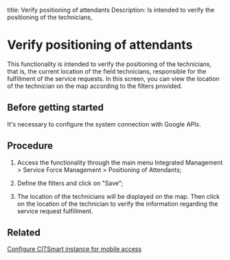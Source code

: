 title: Verify positioning of attendants
Description: Is intended to verify the positioning of the technicians,  
# Verify positioning of attendants

This functionality is intended to verify the positioning of the technicians, that is, the current location of the field technicians, responsible for the fulfillment of the service requests.
In this screen, you can view the location of the technician on the map according to the filters provided.

Before getting started
--------------------------

It's necessary to configure the system connection with Google APIs.

Procedure
-------------

1.  Access the functionality through the main menu Integrated Management \>
    Service Force Management \> Positioning of Attendants;

2.  Define the filters and click on "Save";

3.  The location of the technicians will be displayed on the map. Then click on
    the location of the technician to verify the information regarding the
    service request fulfillment.

Related
-------

[Configure CITSmart instance for mobile access](/en-us/citsmart-platform-9/additional-features/mobile-and-field-service/configuration/server-configuration-app-android-ios.html)


<!-- !!! tip "About"

    <b>Product/Version:</b> CITSmart | 9.00 &nbsp;&nbsp;
    <b>Updated:</b>01/08/2019 – Larissa Lourenço

